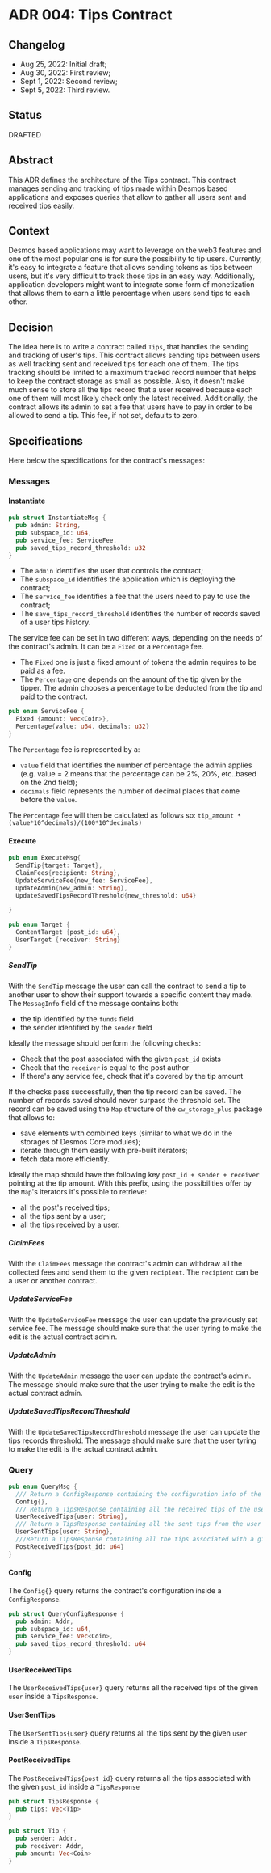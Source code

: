 # ADR 004: Tips Contract

## Changelog

- Aug 25, 2022: Initial draft;
- Aug 30, 2022: First review;
- Sept 1, 2022: Second review;
- Sept 5, 2022: Third review.

## Status
DRAFTED

## Abstract
This ADR defines the architecture of the Tips contract. This contract manages sending and tracking of tips made within
Desmos based applications and exposes queries that allow to gather all users sent and received tips easily.

## Context
Desmos based applications may want to leverage on the web3 features and one of the most popular one is for sure the possibility to tip users. Currently, it's easy to integrate a feature that allows sending tokens as tips between users, but it's very difficult to track those tips in an easy way.
Additionally, application developers might want to integrate some form of monetization that allows them to earn a little percentage when users send tips to each other.

## Decision
The idea here is to write a contract called `Tips`, that handles the sending and tracking of user's tips.
This contract allows sending tips between users as well tracking sent and received tips for each one of them.
The tips tracking should be limited to a maximum tracked record number that helps to keep the contract storage as small
as possible. Also, it doesn't make much sense to store all the tips record that a user received because each one of them will
most likely check only the latest received.
Additionally, the contract allows its admin to set a fee that users have to pay in order to be allowed to send a tip. This fee, if not set, defaults to zero.

## Specifications
Here below the specifications for the contract's messages:

### Messages

#### Instantiate
```rust
pub struct InstantiateMsg {
  pub admin: String,
  pub subspace_id: u64,
  pub service_fee: ServiceFee,
  pub saved_tips_record_threshold: u32
}
```

* The `admin` identifies the user that controls the contract;
* The `subspace_id` identifies the application which is deploying the contract;
* The `service_fee` identifies a fee that the users need to pay to use the contract;
* The `save_tips_record_threshold` identifies the number of records saved of a user tips history.

The service fee can be set in two different ways, depending on the needs of the contract's admin.
It can be a `Fixed` or a `Percentage` fee.
* The `Fixed` one is just a fixed amount of tokens the admin requires to be paid as a fee.
* The `Percentage` one depends on the amount of the tip given by the tipper. The admin chooses a percentage to be deducted from the
tip and paid to the contract.

```rust
pub enum ServiceFee {
  Fixed {amount: Vec<Coin>},
  Percentage{value: u64, decimals: u32}
}
```

The `Percentage` fee is represented by a:
  * `value` field that identifies the number of percentage the admin applies (e.g. value = 2 means that the percentage can be 2%, 20%, etc..based on the 2nd field);
  * `decimals` field represents the number of decimal places that come before the `value`.

The `Percentage` fee will then be calculated as follows so: `tip_amount * (value*10^decimals)/(100*10^decimals)`

#### Execute
```rust
pub enum ExecuteMsg{
  SendTip{target: Target},
  ClaimFees{recipient: String},
  UpdateServiceFee{new_fee: ServiceFee},
  UpdateAdmin{new_admin: String},
  UpdateSavedTipsRecordThreshold{new_threshold: u64}

}
```

```rust
pub enum Target {
  ContentTarget {post_id: u64},
  UserTarget {receiver: String}
}
```

##### SendTip
With the `SendTip` message the user can call the contract to send a tip to another user to show their support towards a specific content they made.
The `MessagInfo` field of the message contains both:
* the tip identified by the `funds` field
* the sender identified by the `sender` field

Ideally the message should perform the following checks:
* Check that the post associated with the given `post_id` exists
* Check that the `receiver` is equal to the post author
* If there's any service fee, check that it's covered by the tip amount

If the checks pass successfully, then the tip record can be saved. The number of records saved should never surpass the threshold set.
The record can be saved using the `Map` structure of the `cw_storage_plus` package that allows to:
* save elements with combined keys (similar to what we do in the storages of Desmos Core modules);
* iterate through them easily with pre-built iterators;
* fetch data more efficiently.

Ideally the map should have the following key `post_id + sender + receiver` pointing at the tip amount.
With this prefix, using the possibilities offer by the `Map`'s iterators it's possible to retrieve:
* all the post's received tips;
* all the tips sent by a user;
* all the tips received by a user.

##### ClaimFees
With the `ClaimFees` message the contract's admin can withdraw all the collected fees and send them to the given `recipient`.
The `recipient` can be a user or another contract.

##### UpdateServiceFee
With the `UpdateServiceFee` message the user can update the previously set service fee.
The message should make sure that the user tyring to make the edit is the actual contract admin.

##### UpdateAdmin
With the `UpdateAdmin` message the user can update the contract's admin.
The message should make sure that the user trying to make the edit is the actual contract admin.

##### UpdateSavedTipsRecordThreshold
With the `UpdateSavedTipsRecordThreshold` message the user can update the tips records threshold.
The message should make sure that the user tyring to make the edit is the actual contract admin.

### Query
```rust
pub enum QueryMsg {
  /// Return a ConfigResponse containing the configuration info of the contract
  Config{},
  /// Return a TipsResponse containing all the received tips of the user
  UserReceivedTips{user: String},
  /// Return a TipsResponse containing all the sent tips from the user
  UserSentTips{user: String},
  ///Return a TipsResponse containing all the tips associated with a given post
  PostReceivedTips{post_id: u64}
}
```

#### Config
The `Config{}` query returns the contract's configuration inside a `ConfigResponse`.
```rust
pub struct QueryConfigResponse {
  pub admin: Addr,
  pub subspace_id: u64,
  pub service_fee: Vec<Coin>,
  pub saved_tips_record_threshold: u64
}
```

#### UserReceivedTips
The `UserReceivedTips{user}` query returns all the received tips of the given `user` inside a `TipsResponse`.


#### UserSentTips
The `UserSentTips{user}` query returns all the tips sent by the given `user` inside a `TipsResponse`.


#### PostReceivedTips
The `PostReceivedTips{post_id}` query returns all the tips associated with the given `post_id` inside a `TipsResponse`

```rust
pub struct TipsResponse {
  pub tips: Vec<Tip>
}
```

```rust
pub struct Tip {
  pub sender: Addr,
  pub receiver: Addr,
  pub amount: Vec<Coin>
}
```
